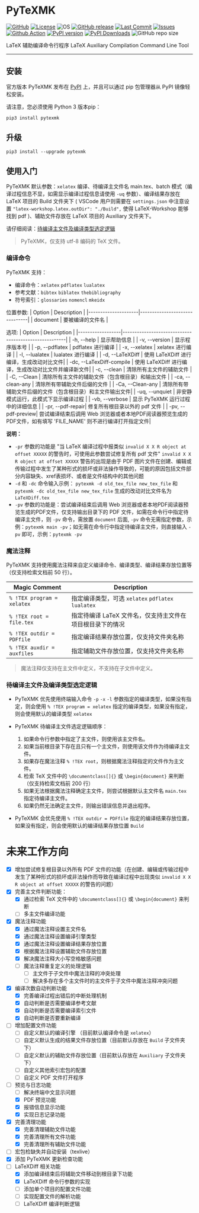 <!--
 *  =======================================================================
 *  ····Y88b···d88P················888b·····d888·d8b·······················
 *  ·····Y88b·d88P·················8888b···d8888·Y8P·······················
 *  ······Y88o88P··················88888b·d88888···························
 *  ·······Y888P··8888b···88888b···888Y88888P888·888·88888b·····d88b·······
 *  ········888······"88b·888·"88b·888·Y888P·888·888·888·"88b·d88P"88b·····
 *  ········888···d888888·888··888·888··Y8P··888·888·888··888·888··888·····
 *  ········888··888··888·888··888·888···"···888·888·888··888·Y88b·888·····
 *  ········888··"Y888888·888··888·888·······888·888·888··888··"Y88888·····
 *  ·······························································888·····
 *  ··························································Y8b·d88P·····
 *  ···························································"Y88P"······
 *  =======================================================================
 * 
 *  -----------------------------------------------------------------------
 * Author       : 焱铭
 * Date         : 2024-02-29 10:23:19 +0800
 * LastEditTime : 2024-08-06 14:37:20 +0800
 * Github       : https://github.com/YanMing-lxb/
 * FilePath     : /PyTeXMK/README.md
 * Description  : 
 *  -----------------------------------------------------------------------
 -->

# PyTeXMK

[![GitHub](https://img.shields.io/badge/Github-PyTeXMK-000000.svg)](https://github.com/YanMing-lxb/PyTeXMK) [![License](https://img.shields.io/badge/license-GPLv3-aff)](https://www.latex-project.org/lppl/) ![OS](https://img.shields.io/badge/OS-Linux%2C%20Win%2C%20Mac-pink.svg) [![GitHub release](https://img.shields.io/github/release/YanMing-lxb/PyTeXMK.svg?color=blueviolet&label=version&style=popout)](https://github.com/YanMing-lxb/PyTeXMK/releases/latest) [![Last Commit](https://img.shields.io/github/last-commit/YanMing-lxb/PyTeXMK)](https://github.com/YanMing-lxb/PyTeXMK/zipball/master) [![Issues](https://img.shields.io/github/issues/YanMing-lxb/PyTeXMK)](https://github.com/YanMing-lxb/PyTeXMK/issues) [![Github Action](https://github.com/YanMing-lxb/PyTeXMK/workflows/Test/badge.svg)](https://github.com/YanMing-lxb/PyTeXMK/actions) [![PyPI version](https://img.shields.io/pypi/v/pytexmk.svg)](https://pypi.python.org/pypi/pytexmk/) [![PyPI Downloads](https://img.shields.io/pypi/dm/pytexmk.svg?label=PyPI%20downloads)](https://pypi.org/project/pytexmk/) ![GitHub repo size](https://img.shields.io/github/repo-size/YanMing-lxb/PyTeXMK)

LaTeX 辅助编译命令行程序 LaTeX Auxiliary Compilation Command Line Tool

---

## 安装

官方版本 PyTeXMK 发布在 [PyPI](https://pypi.org/project/pytexmk/) 上，并且可以通过 pip 包管理器从 PyPI 镜像轻松安装。

请注意，您必须使用 Python 3 版本pip：

```
pip3 install pytexmk
```

## 升级

```
pip3 install --upgrade pytexmk
```

## 使用入门

PyTeXMK 默认参数：`xelatex` 编译、待编译主文件名 main.tex、batch 模式（编译过程信息不显，如需显示编译过程信息请使用 `-uq` 参数）、编译结果存放在 LaTeX 项目的 Build 文件夹下 ( VSCode 用户则需要在 `settings.json` 中注意设置 `"latex-workshop.latex.outDir": "./Build",` 使得 LaTeX-Workshop 能够找到 pdf )、辅助文件存放在 LaTeX 项目的 Auxiliary 文件夹下。

请仔细阅读：[待编译主文件及编译类型选定逻辑](#待编译主文件及编译类型选定逻辑)

> PyTeXMK，仅支持 utf-8 编码的 TeX 文件。

### 编译命令
PyTeXMK 支持：

- 编译命令：`xelatex` `pdflatex` `lualatex`
- 参考文献：`bibtex` `biblatex` `thebibliography`
- 符号索引：`glossaries` `nomencl` `mkeidx`

位置参数:
| Option              | Description                    |
|---------------------|-------------------------------|
| document          | 要被编译的文件名                   |

选项:
| Option           | Description                                          |
|------------------|------------------------------------------------------|
| -h, --help       | 显示帮助信息                                          |
| -v, --version    | 显示程序版本号                                        |
| -p, --pdflatex   | pdflatex 进行编译                                     |
| -x, --xelatex    | xelatex 进行编译                                      |
| -l, --lualatex   | lualatex 进行编译                                     |
| -d, --LaTeXDiff  | 使用 LaTeXDiff 进行编译，生成改动对比文件|
| -dc, --LaTexDiff-compile  | 使用 LaTeXDiff 进行编译，生成改动对比文件并编译新文件|
| -c, --clean      | 清除所有主文件的辅助文件                               |
| -C, --Clean      | 清除所有主文件的辅助文件（包含根目录）和输出文件         |
| -ca, --clean-any | 清除所有带辅助文件后缀的文件                           |
| -Ca, --Clean-any | 清除所有带辅助文件后缀的文件（包含根目录）和主文件输出文件|
| -uq, --unquiet   | 非安静模式运行，此模式下显示编译过程                    |
| -vb, --verbose   | 显示 PyTeXMK 运行过程中的详细信息                      |
| -pr, --pdf-repair| 修复所有根目录以外的 pdf 文件                         |
| -pv, --pdf-preview| 尝试编译结束后调用 Web 浏览器或者本地PDF阅读器预览生成的PDF文件，如有填写 'FILE_NAME' 则不进行编译打开指定文件|

**说明：**
- `-pr` 参数的功能是 "当 LaTeX 编译过程中报类似 `invalid X X R object at offset XXXXX` 的警告时，可使用此参数尝试修复所有 pdf 文件"
`invalid X X R object at offset XXXXX` 警告的出现是由于 PDF 图片文件在创建、编辑或传输过程中发生了某种形式的损坏或非法操作导致的，可能的原因包括文件部分内容缺失、xref表损坏、或者是文件结构中的其他问题
- `-d` 和 `-dc` 命令输入示例： `pytexmk -d old_tex_file new_tex_file` 和 `pytexmk -dc old_tex_file new_tex_file` 生成的改动对比文件名为 `LaTeXDiff.tex`
- `-pv` 参数的功能是：尝试编译结束后调用 Web 浏览器或者本地PDF阅读器预览生成的PDF文件，仅支持输出目录下的 PDF 文件，如需在命令行中指定待编译主文件，则 `-pv` 命令，需放置 `document` 后面, `-pv` 命令无需指定参数，示例：`pytexmk main -pv`；如无需在命令行中指定待编译主文件，则直接输入 `-pv` 即可，示例：`pytexmk -pv`

### 魔法注释

PyTeXMK 支持使用魔法注释来自定义编译命令、编译类型、编译结果存放位置等（仅支持检索文档前 50 行）。

| Magic Comment              | Description                                            |
|----------------------------|--------------------------------------------------------|
| `% !TEX program = xelatex` | 指定编译类型，可选 `xelatex` `pdflatex` `lualatex`       |
| `% !TEX root = file.tex`   | 指定待编译 LaTeX 文件名，仅支持主文件在项目根目录下的情况   |
| `% !TEX outdir = PDFfile`  | 指定编译结果存放位置，仅支持文件夹名称                     |
| `% !TEX auxdir = auxfiles` | 指定辅助文件存放位置，仅支持文件夹名称                     |

> 魔法注释仅支持在主文件中定义，不支持在子文件中定义。

### 待编译主文件及编译类型选定逻辑

- PyTeXMK 优先使用终端输入命令 `-p` `-x` `-l` 参数指定的编译类型，如果没有指定，则会使用 `% !TEX program = xelatex` 指定的编译类型，如果没有指定，则会使用默认的编译类型 `xelatex`
- PyTeXMK 待编译主文件选定逻辑顺序：
    1. 如果命令行参数中指定了主文件，则使用该主文件名。
    2. 如果当前根目录下存在且只有一个主文件，则使用该文件作为待编译主文件。
    3. 如果存在魔法注释 `% !TEX root`，则根据魔法注释指定的文件作为主文件。
    4. 检索 TeX 文件中的 `\documentclass[]{}` 或 `\begin{document}` 来判断（仅支持检索文档前 200 行）
    5. 如果无法根据魔法注释确定主文件，则尝试根据默认主文件名 `main.tex` 指定待编译主文件。
    6. 如果仍然无法确定主文件，则输出错误信息并退出程序。
        
- PyTeXMK 会优先使用 `% !TEX outdir = PDFfile` 指定的编译结果存放位置，如果没有指定，则会使用默认的编译结果存放位置 `Build`

# 未来工作方向

- [X] 增加尝试修复根目录以外所有 PDF 文件的功能（在创建、编辑或传输过程中发生了某种形式的损坏或非法操作而导致在编译过程中出现类似 `invalid X X R object at offset XXXXX` 的警告的问题）
- [X] 完善主文件判断功能：
    - [X] 通过检索 TeX 文件中的 `\documentclass[]{}` 或 `\begin{document}` 来判断
    - [ ] 多主文件编译功能
- [x] 魔法注释功能
    - [X] 通过魔法注释设置主文件名
    - [X] 通过魔法注释设置编译引擎类型
    - [x] 通过魔法注释设置编译结果存放位置
    - [X] 根据魔法注释设置辅助文件存放位置
    - [x] 解决魔法注释大小写空格敏感问题
    - [ ] 魔法注释重复定义的处理逻辑
        - [ ] 主文件于子文件中魔法注释的冲突处理
        - [ ] 解决多存在多个主文件时的主文件于子文件中魔法注释冲突问题
- [X] 编译次数自动判断功能
    - [X] 完善编译过程出错后的中断处理机制
    - [X] 自动判断是否需要编译参考文献
    - [X] 自动判断是否需要编译索引文件
    - [X] 自动判断是否要重新编译
- [ ] 增加配置文件功能
    - [ ] 自定义默认的编译引擎 （目前默认编译命令是 `xelatex`）
    - [ ] 自定义默认生成的结果文件存放位置（目前默认存放在 `Build` 子文件夹下）
    - [ ] 自定义默认的辅助文件存放位置（目前默认存放在 `Auxiliary` 子文件夹下）
    - [ ] 自定义其他索引宏包的配置
    - [ ] 自定义 PDF 文件打开程序
- [ ] 预览与日志功能
    - [ ] 解决终端中文显示问题
    - [X] PDF 预览功能
    - [X] 报错信息显示功能
    - [X] 实现日志记录功能
- [X] 完善清理功能
    - [X] 完善清理辅助文件功能
    - [X] 完善清理所有文件功能
    - [X] 完善清理所有辅助文件功能
- [ ] 宏包检缺失并自动安装（texlive）
- [X] 添加 PyTeXMK 更新检查功能
- [ ] LaTeXDiff 相关功能
    - [X] 添加编译结束后将辅助文件移动到根目录下功能
    - [X] LaTeXDiff 命令行参数的实现
    - [ ] 添加单个项目的配置文件功能
    - [ ] 实现配置文件的解析功能
    - [ ] LaTeXDiff 编译判断逻辑